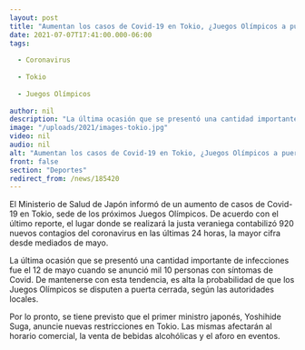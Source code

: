 ```yaml
---
layout: post
title: "Aumentan los casos de Covid-19 en Tokio, ¿Juegos Olímpicos a puerta cerrada?"
date: 2021-07-07T17:41:00.000-06:00
tags:
  
  - Coronavirus
  
  - Tokio
  
  - Juegos Olímpicos
  
author: nil
description: "La última ocasión que se presentó una cantidad importante de infecciones fue el 12 de mayo cuando se anunció mil 10 personas con síntomas de Covid. De mantenerse con esta tendencia, es alta la probabilidad de que los Juegos Olímpicos se disputen a puerta cerrada, según las autoridades locales."
image: "/uploads/2021/images-tokio.jpg"
video: nil
audio: nil
alt: "Aumentan los casos de Covid-19 en Tokio, ¿Juegos Olímpicos a puerta cerrada?"
front: false
section: "Deportes"
redirect_from: /news/185420
---
```


El Ministerio de Salud de Japón informó de un aumento de casos de Covid-19 en Tokio, sede de los próximos Juegos Olímpicos. De acuerdo con el último reporte, el lugar donde se realizará la justa veraniega contabilizó 920 nuevos contagios del coronavirus en las últimas 24 horas, la mayor cifra desde mediados de mayo. 

La última ocasión que se presentó una cantidad importante de infecciones fue el 12 de mayo cuando se anunció mil 10 personas con síntomas de Covid. De mantenerse con esta tendencia, es alta la probabilidad de que los Juegos Olímpicos se disputen a puerta cerrada, según las autoridades locales.

Por lo pronto, se tiene previsto que el primer ministro japonés, Yoshihide Suga, anuncie nuevas restricciones en Tokio. Las mismas afectarán al horario comercial, la venta de bebidas alcohólicas y el aforo en eventos.